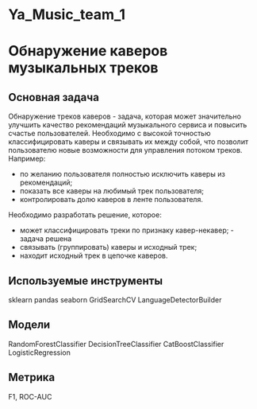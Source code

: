 # Ya_Music_team_1

# Обнаружение каверов музыкальных треков

## Основная задача

Обнаружение треков каверов - задача, которая может значительно улучшить качество рекомендаций музыкального сервиса и повысить счастье  пользователей. Необходимо с высокой точностью классифицировать каверы и связывать их между собой, что позволит пользователю новые возможности для управления потоком треков. Например:

- по желанию пользователя полностью исключить каверы из рекомендаций;
- показать все каверы на любимый трек пользователя;
- контролировать долю каверов в ленте пользователя.

Необходимо разработать решение, которое:

- может классифицировать треки по признаку кавер-некавер; - задача решена
- связывать (группировать) каверы и исходный трек;
- находит исходный трек в цепочке каверов.

## Используемые инструменты
sklearn pandas seaborn GridSearchCV LanguageDetectorBuilder

## Модели
RandomForestClassifier DecisionTreeClassifier CatBoostClassifier LogisticRegression

## Метрика
F1, ROC-AUC
